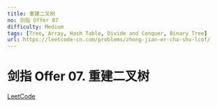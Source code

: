 ```yaml
---
title: 重建二叉树
no: 剑指 Offer 07
difficulty: Medium
tags: [Tree, Array, Hash Table, Divide and Conquer, Binary Tree]
url: https://leetcode-cn.com/problems/zhong-jian-er-cha-shu-lcof/
---
```


# 剑指 Offer 07. 重建二叉树

[LeetCode](https://leetcode-cn.com/problems/zhong-jian-er-cha-shu-lcof/)

